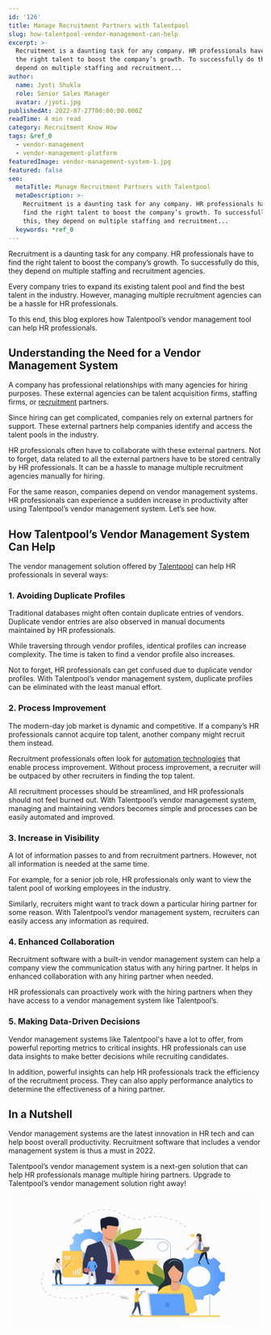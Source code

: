 ```yaml
---
id: '126'
title: Manage Recruitment Partners with Talentpool
slug: how-talentpool-vendor-management-can-help
excerpt: >-
  Recruitment is a daunting task for any company. HR professionals have to find
  the right talent to boost the company’s growth. To successfully do this, they
  depend on multiple staffing and recruitment...
author:
  name: Jyoti Shukla
  role: Senior Sales Manager
  avatar: /jyoti.jpg
publishedAt: 2022-07-27T00:00:00.000Z
readTime: 4 min read
category: Recruitment Know How
tags: &ref_0
  - vendor-management
  - vendor-management-platform
featuredImage: vendor-management-system-1.jpg
featured: false
seo:
  metaTitle: Manage Recruitment Partners with Talentpool
  metaDescription: >-
    Recruitment is a daunting task for any company. HR professionals have to
    find the right talent to boost the company’s growth. To successfully do
    this, they depend on multiple staffing and recruitment...
  keywords: *ref_0
---
```


Recruitment is a daunting task for any company. HR professionals have to find the right talent to boost the company’s growth. To successfully do this, they depend on multiple staffing and recruitment agencies.

Every company tries to expand its existing talent pool and find the best talent in the industry. However, managing multiple recruitment agencies can be a hassle for HR professionals.

<!--more-->

To this end, this blog explores how Talentpool’s vendor management tool can help HR professionals.

## **Understanding the Need for a Vendor Management System** 

A company has professional relationships with many agencies for hiring purposes. These external agencies can be talent acquisition firms, staffing firms, or [recruitment](https://www.thetalentpool.ai/blogs/digital-age-hiring-whats-next-in-the-recruitment-world/) partners.

Since hiring can get complicated, companies rely on external partners for support. These external partners help companies identify and access the talent pools in the industry.

HR professionals often have to collaborate with these external partners. Not to forget, data related to all the external partners have to be stored centrally by HR professionals. It can be a hassle to manage multiple recruitment agencies manually for hiring.

For the same reason, companies depend on vendor management systems. HR professionals can experience a sudden increase in productivity after using Talentpool’s vendor management system. Let’s see how. 

## **How Talentpool’s Vendor Management System Can Help**

The vendor management solution offered by [Talentpool](https://www.thetalentpool.ai/) can help HR professionals in several ways: 

### 1\. **Avoiding Duplicate Profiles** 

Traditional databases might often contain duplicate entries of vendors. Duplicate vendor entries are also observed in manual documents maintained by HR professionals.

While traversing through vendor profiles, identical profiles can increase complexity. The time is taken to find a vendor profile also increases.

Not to forget, HR professionals can get confused due to duplicate vendor profiles. With Talentpool’s vendor management system, duplicate profiles can be eliminated with the least manual effort. 

### 2\. **Process Improvement** 

The modern-day job market is dynamic and competitive. If a company’s HR professionals cannot acquire top talent, another company might recruit them instead.

Recruitment professionals often look for [automation technologies](https://www.thetalentpool.ai/recruitment-management-software-features.html) that enable process improvement. Without process improvement, a recruiter will be outpaced by other recruiters in finding the top talent.

All recruitment processes should be streamlined, and HR professionals should not feel burned out. With Talentpool’s vendor management system, managing and maintaining vendors becomes simple and processes can be easily automated and improved. 

### 3\. **Increase in Visibility** 

A lot of information passes to and from recruitment partners. However, not all information is needed at the same time.

For example, for a senior job role, HR professionals only want to view the talent pool of working employees in the industry.

Similarly, recruiters might want to track down a particular hiring partner for some reason. With Talentpool’s vendor management system, recruiters can easily access any information as required. 

### 4\. **Enhanced Collaboration**

Recruitment software with a built-in vendor management system can help a company view the communication status with any hiring partner. It helps in enhanced collaboration with any hiring partner when needed.

HR professionals can proactively work with the hiring partners when they have access to a vendor management system like Talentpool’s. 

### 5\. **Making Data-Driven Decisions** 

Vendor management systems like Talentpool's have a lot to offer, from powerful reporting metrics to critical insights. HR professionals can use data insights to make better decisions while recruiting candidates.

In addition, powerful insights can help HR professionals track the efficiency of the recruitment process. They can also apply performance analytics to determine the effectiveness of a hiring partner.

## **In a Nutshell** 

Vendor management systems are the latest innovation in HR tech and can help boost overall productivity. Recruitment software that includes a vendor management system is thus a must in 2022.

Talentpool’s vendor management system is a next-gen solution that can help HR professionals manage multiple hiring partners. Upgrade to Talentpool’s vendor management solution right away!

![vendor-management-system](images/vendor-management-system-1-1024x538.jpg)
